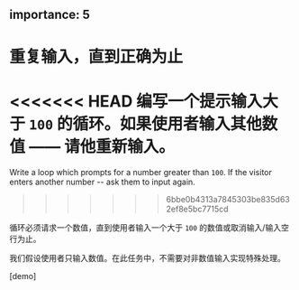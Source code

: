 importance: 5
---

# 重复输入，直到正确为止

<<<<<<< HEAD
编写一个提示输入大于 `100` 的循环。如果使用者输入其他数值 —— 请他重新输入。
=======
Write a loop which prompts for a number greater than `100`. If the visitor enters another number -- ask them to input again.
>>>>>>> 6bbe0b4313a7845303be835d632ef8e5bc7715cd

循环必须请求一个数值，直到使用者输入一个大于 `100` 的数值或取消输入/输入空行为止。

我们假设使用者只输入数值。在此任务中，不需要对非数值输入实现特殊处理。

[demo]
